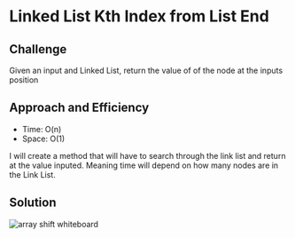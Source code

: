 # Linked List Kth Index from List End

## Challenge 

Given an input and Linked List, return the value of of the node at the inputs position

## Approach and Efficiency

- Time: O(n)
- Space: O(1)

I will create a method that will have to search through the link list and return at the value inputed. 
Meaning time will depend on how many nodes are in the Link List.  
## Solution
![array shift whiteboard](https://github.com/trecain/Data-Structures-and-Algorithms/blob/array_shift/assets/arrayShift.jpg)
